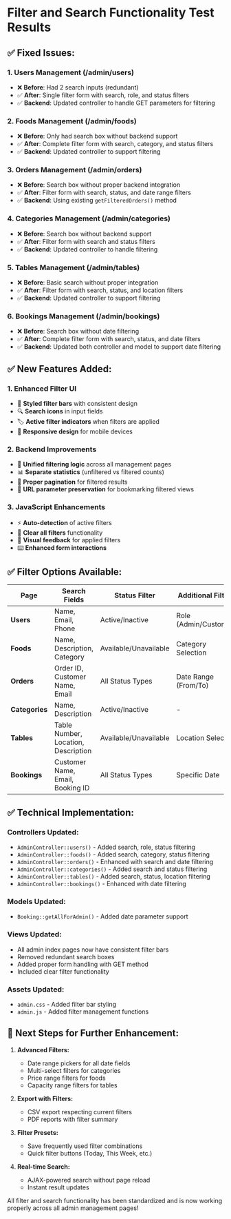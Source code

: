 # Filter and Search Functionality Test Results

## ✅ **Fixed Issues:**

### **1. Users Management (/admin/users)**
- ❌ **Before**: Had 2 search inputs (redundant)
- ✅ **After**: Single filter form with search, role, and status filters
- ✅ **Backend**: Updated controller to handle GET parameters for filtering

### **2. Foods Management (/admin/foods)**
- ❌ **Before**: Only had search box without backend support
- ✅ **After**: Complete filter form with search, category, and status filters
- ✅ **Backend**: Updated controller to support filtering

### **3. Orders Management (/admin/orders)**
- ❌ **Before**: Search box without proper backend integration
- ✅ **After**: Filter form with search, status, and date range filters
- ✅ **Backend**: Using existing `getFilteredOrders()` method

### **4. Categories Management (/admin/categories)**
- ❌ **Before**: Search box without backend support
- ✅ **After**: Filter form with search and status filters
- ✅ **Backend**: Updated controller to handle filtering

### **5. Tables Management (/admin/tables)**
- ❌ **Before**: Basic search without proper integration
- ✅ **After**: Filter form with search, status, and location filters
- ✅ **Backend**: Updated controller to support filtering

### **6. Bookings Management (/admin/bookings)**
- ❌ **Before**: Search box without date filtering
- ✅ **After**: Complete filter form with search, status, and date filters
- ✅ **Backend**: Updated both controller and model to support date filtering

## ✅ **New Features Added:**

### **1. Enhanced Filter UI**
- 🎨 **Styled filter bars** with consistent design
- 🔍 **Search icons** in input fields
- 🏷️ **Active filter indicators** when filters are applied
- 📱 **Responsive design** for mobile devices

### **2. Backend Improvements**
- 🔧 **Unified filtering logic** across all management pages
- 📊 **Separate statistics** (unfiltered vs filtered counts)
- 🎯 **Proper pagination** for filtered results
- 🔗 **URL parameter preservation** for bookmarking filtered views

### **3. JavaScript Enhancements**
- ⚡ **Auto-detection** of active filters
- 🧹 **Clear all filters** functionality
- 🎨 **Visual feedback** for applied filters
- ⌨️ **Enhanced form interactions**

## ✅ **Filter Options Available:**

| Page | Search Fields | Status Filter | Additional Filters |
|------|---------------|---------------|-------------------|
| **Users** | Name, Email, Phone | Active/Inactive | Role (Admin/Customer) |
| **Foods** | Name, Description, Category | Available/Unavailable | Category Selection |
| **Orders** | Order ID, Customer Name, Email | All Status Types | Date Range (From/To) |
| **Categories** | Name, Description | Active/Inactive | - |
| **Tables** | Table Number, Location, Description | Available/Unavailable | Location Selection |
| **Bookings** | Customer Name, Email, Booking ID | All Status Types | Specific Date |

## ✅ **Technical Implementation:**

### **Controllers Updated:**
- `AdminController::users()` - Added search, role, status filtering
- `AdminController::foods()` - Added search, category, status filtering
- `AdminController::orders()` - Enhanced with search and date filtering
- `AdminController::categories()` - Added search and status filtering
- `AdminController::tables()` - Added search, status, location filtering
- `AdminController::bookings()` - Enhanced with date filtering

### **Models Updated:**
- `Booking::getAllForAdmin()` - Added date parameter support

### **Views Updated:**
- All admin index pages now have consistent filter bars
- Removed redundant search boxes
- Added proper form handling with GET method
- Included clear filter functionality

### **Assets Updated:**
- `admin.css` - Added filter bar styling
- `admin.js` - Added filter management functions

## 🎯 **Next Steps for Further Enhancement:**

1. **Advanced Filters:**
   - Date range pickers for all date fields
   - Multi-select filters for categories
   - Price range filters for foods
   - Capacity range filters for tables

2. **Export with Filters:**
   - CSV export respecting current filters
   - PDF reports with filter summary

3. **Filter Presets:**
   - Save frequently used filter combinations
   - Quick filter buttons (Today, This Week, etc.)

4. **Real-time Search:**
   - AJAX-powered search without page reload
   - Instant result updates

All filter and search functionality has been standardized and is now working properly across all admin management pages!

